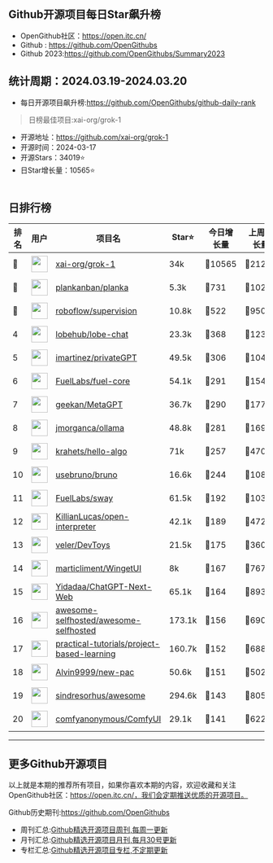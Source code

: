 ## Github开源项目每日Star飙升榜

- OpenGithub社区：https://open.itc.cn/
- Github : https://github.com/OpenGithubs
- Github 2023:https://github.com/OpenGithubs/Summary2023

## 统计周期：2024.03.19-2024.03.20

- 每日开源项目飙升榜:https://github.com/OpenGithubs/github-daily-rank



> 日榜最佳项目:xai-org/grok-1  

- 开源地址：https://github.com/xai-org/grok-1
- 开源时间：2024-03-17
- 开源Stars：34019⭐
- 日Star增长量：10565⭐

![]()


## 日排行榜

| 排名        |  用户     |  项目名          | Star⭐          | 今日增长量     | 上周增长量      |  开源时间   |
|------------|------------|---------------|---------------- |--------------|----------------|------------|
| 🥇 | <img src="https://avatars.githubusercontent.com/u/130314967?v=4" alt="" size="32" height="32" width="32" data-view-component="true" class="avatar circle"> | [xai-org/grok-1](https://github.com/xai-org/grok-1)| 34k  | 🔺10565| 🔺21248 | 2024-03-17 |
| 🥈 | <img src="https://avatars.githubusercontent.com/u/64215741?v=4" alt="" size="32" height="32" width="32" data-view-component="true" class="avatar circle"> | [plankanban/planka](https://github.com/plankanban/planka)| 5.3k  | 🔺731| 🔺1027 | 2019-08-31 |
| 🥉 | <img src="https://avatars.githubusercontent.com/u/53104118?v=4" alt="" size="32" height="32" width="32" data-view-component="true" class="avatar circle"> | [roboflow/supervision](https://github.com/roboflow/supervision)| 10.8k  | 🔺522| 🔺950 | 2022-11-28 |
| 4 | <img src="https://avatars.githubusercontent.com/u/131470832?v=4" alt="" size="32" height="32" width="32" data-view-component="true" class="avatar circle"> | [lobehub/lobe-chat](https://github.com/lobehub/lobe-chat)| 23.3k  | 🔺368| 🔺1235 | 2023-05-21 |
| 5 | <img src="https://avatars.githubusercontent.com/u/721666?u=28a14a4e95a6b3363d30e96d86d7ef82a3ff1e68&v=4" alt="" size="32" height="32" width="32" data-view-component="true" class="avatar circle"> | [imartinez/privateGPT](https://github.com/imartinez/privateGPT)| 49.5k  | 🔺306| 🔺1043 | 2023-05-02 |
| 6 | <img src="https://avatars.githubusercontent.com/u/55993183?v=4" alt="" size="32" height="32" width="32" data-view-component="true" class="avatar circle"> | [FuelLabs/fuel-core](https://github.com/FuelLabs/fuel-core)| 54.1k  | 🔺291| 🔺1542 | 2020-08-28 |
| 7 | <img src="https://avatars.githubusercontent.com/u/2707039?u=463185951e02a6ba817bf59f549e917b7690348c&v=4" alt="" size="32" height="32" width="32" data-view-component="true" class="avatar circle"> | [geekan/MetaGPT](https://github.com/geekan/MetaGPT)| 36.7k  | 🔺290| 🔺1770 | 2023-06-30 |
| 8 | <img src="https://avatars.githubusercontent.com/u/151674099?v=4" alt="" size="32" height="32" width="32" data-view-component="true" class="avatar circle"> | [jmorganca/ollama](https://github.com/jmorganca/ollama)| 48.8k  | 🔺281| 🔺1696 | 2023-06-27 |
| 9 | <img src="https://avatars.githubusercontent.com/u/26993056?u=12c6a8ef18768abc773c64a56a56c0fd67241ed2&v=4" alt="" size="32" height="32" width="32" data-view-component="true" class="avatar circle"> | [krahets/hello-algo](https://github.com/krahets/hello-algo)| 71k  | 🔺257| 🔺4709 | 2022-11-04 |
| 10 | <img src="https://avatars.githubusercontent.com/u/114530840?v=4" alt="" size="32" height="32" width="32" data-view-component="true" class="avatar circle"> | [usebruno/bruno](https://github.com/usebruno/bruno)| 16.6k  | 🔺244| 🔺1083 | 2022-09-28 |
| 11 | <img src="https://avatars.githubusercontent.com/u/55993183?v=4" alt="" size="32" height="32" width="32" data-view-component="true" class="avatar circle"> | [FuelLabs/sway](https://github.com/FuelLabs/sway)| 61.5k  | 🔺192| 🔺1035 | 2021-01-20 |
| 12 | <img src="https://avatars.githubusercontent.com/u/63927363?u=9a5a30771011c3cfdde19cd51d18d85e7ed6d53f&v=4" alt="" size="32" height="32" width="32" data-view-component="true" class="avatar circle"> | [KillianLucas/open-interpreter](https://github.com/KillianLucas/open-interpreter)| 42.1k  | 🔺189| 🔺472 | 2023-07-14 |
| 13 | <img src="https://avatars.githubusercontent.com/u/161959666?v=4" alt="" size="32" height="32" width="32" data-view-component="true" class="avatar circle"> | [veler/DevToys](https://github.com/veler/DevToys)| 21.5k  | 🔺175| 🔺360 | 2021-09-29 |
| 14 | <img src="https://avatars.githubusercontent.com/u/53119851?u=23f1cd65ff87b60cf06a6704bb3292e4471ca0e5&v=4" alt="" size="32" height="32" width="32" data-view-component="true" class="avatar circle"> | [marticliment/WingetUI](https://github.com/marticliment/WingetUI)| 8k  | 🔺167| 🔺767 | 2021-06-15 |
| 15 | <img src="https://avatars.githubusercontent.com/u/153288546?v=4" alt="" size="32" height="32" width="32" data-view-component="true" class="avatar circle"> | [Yidadaa/ChatGPT-Next-Web](https://github.com/Yidadaa/ChatGPT-Next-Web)| 65.1k  | 🔺164| 🔺893 | 2023-03-11 |
| 16 | <img src="https://avatars.githubusercontent.com/u/24270415?v=4" alt="" size="32" height="32" width="32" data-view-component="true" class="avatar circle"> | [awesome-selfhosted/awesome-selfhosted](https://github.com/awesome-selfhosted/awesome-selfhosted)| 173.1k  | 🔺156| 🔺690 | 2015-06-01 |
| 17 | <img src="https://avatars.githubusercontent.com/u/89421154?v=4" alt="" size="32" height="32" width="32" data-view-component="true" class="avatar circle"> | [practical-tutorials/project-based-learning](https://github.com/practical-tutorials/project-based-learning)| 160.7k  | 🔺152| 🔺688 | 2017-04-12 |
| 18 | <img src="https://avatars.githubusercontent.com/u/12132898?u=c89f584d1db765170a6e0dd3f69cd859b130059e&v=4" alt="" size="32" height="32" width="32" data-view-component="true" class="avatar circle"> | [Alvin9999/new-pac](https://github.com/Alvin9999/new-pac)| 50.6k  | 🔺151| 🔺502 | 2016-03-23 |
| 19 | <img src="https://avatars.githubusercontent.com/u/170270?u=34acd557a042ac478d273a4621570cadb6b0bd89&v=4" alt="" size="32" height="32" width="32" data-view-component="true" class="avatar circle"> | [sindresorhus/awesome](https://github.com/sindresorhus/awesome)| 294.6k  | 🔺143| 🔺805 | 2014-07-11 |
| 20 | <img src="https://avatars.githubusercontent.com/u/121283862?u=f3e53b07cfbae7136f1796d4f6453827a12c2307&v=4" alt="" size="32" height="32" width="32" data-view-component="true" class="avatar circle"> | [comfyanonymous/ComfyUI](https://github.com/comfyanonymous/ComfyUI)| 29.1k  | 🔺141| 🔺622 | 2023-01-17 |

---
## 更多Github开源项目

以上就是本期的推荐所有项目，如果你喜欢本期的内容，欢迎收藏和关注OpenGithub社区：https://open.itc.cn/，我们会定期推送优质的开源项目。

Github历史期刊:https://github.com/OpenGithubs
- 周刊汇总:[Github精选开源项目周刊,每周一更新](https://github.com/OpenGithubs/weekly)
- 月刊汇总:[Github精选开源项目月刊,每月30号更新](https://github.com/OpenGithubs/monthly)
- 专栏汇总:[Github精选开源项目专栏,不定期更新](https://github.com/OpenGithubs/selectedColumn)
